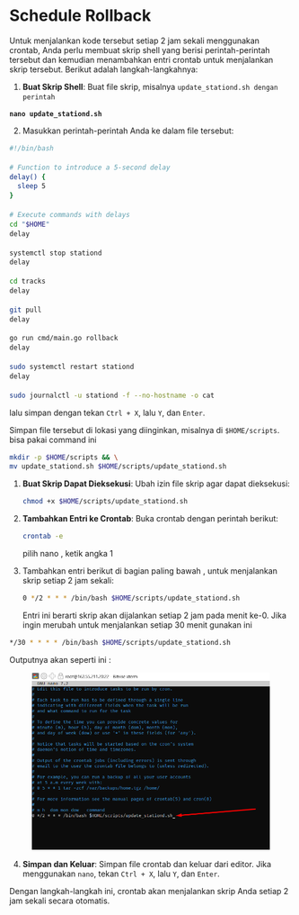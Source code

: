 # Schedule Rollback

Untuk menjalankan kode tersebut setiap 2 jam sekali menggunakan crontab, Anda perlu membuat skrip shell yang berisi perintah-perintah tersebut dan kemudian menambahkan entri crontab untuk menjalankan skrip tersebut. Berikut adalah langkah-langkahnya:

1. **Buat Skrip Shell**: Buat file skrip, misalnya `update_stationd.sh dengan perintah`&#x20;

<pre class="language-bash"><code class="lang-bash"><strong>nano update_stationd.sh
</strong></code></pre>

2. Masukkan perintah-perintah Anda ke dalam file tersebut:

```sh
#!/bin/bash

# Function to introduce a 5-second delay
delay() {
  sleep 5
}

# Execute commands with delays
cd "$HOME"
delay

systemctl stop stationd
delay

cd tracks
delay

git pull
delay

go run cmd/main.go rollback
delay

sudo systemctl restart stationd
delay

sudo journalctl -u stationd -f --no-hostname -o cat

```

lalu simpan dengan tekan `Ctrl + X`, lalu `Y`, dan `Enter`.

Simpan file tersebut di lokasi yang diinginkan, misalnya di `$HOME/scripts`. bisa pakai command ini &#x20;

```bash
mkdir -p $HOME/scripts && \
mv update_stationd.sh $HOME/scripts/update_stationd.sh
```

1.  **Buat Skrip Dapat Dieksekusi**: Ubah izin file skrip agar dapat dieksekusi:

    ```sh
    chmod +x $HOME/scripts/update_stationd.sh
    ```
2.  **Tambahkan Entri ke Crontab**: Buka crontab dengan perintah berikut:

    ```sh
    crontab -e
    ```

    pilih nano , ketik angka 1
3.  Tambahkan entri berikut di bagian paling bawah , untuk menjalankan skrip setiap 2 jam sekali:

    ```bash
    0 */2 * * * /bin/bash $HOME/scripts/update_stationd.sh
    ```

    Entri ini berarti skrip akan dijalankan setiap 2 jam pada menit ke-0. Jika ingin merubah untuk menjalankan setiap 30 menit gunakan ini&#x20;

```bash
*/30 * * * * /bin/bash $HOME/scripts/update_stationd.sh
```

Outputnya akan seperti ini :&#x20;

<figure><img src="../.gitbook/assets/image (17).png" alt=""><figcaption></figcaption></figure>

4. **Simpan dan Keluar**: Simpan file crontab dan keluar dari editor. Jika menggunakan `nano`, tekan `Ctrl + X`, lalu `Y`, dan `Enter`.

Dengan langkah-langkah ini, crontab akan menjalankan skrip Anda setiap 2 jam sekali secara otomatis.
